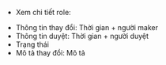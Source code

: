 - Xem chi tiết role:
+ Thông tin thay đổi: Thời gian + người maker
+ Thông tin duyệt: Thời gian + người duyệt
+ Trạng thái
+ Mô tả thay đổi: Mô tả
 